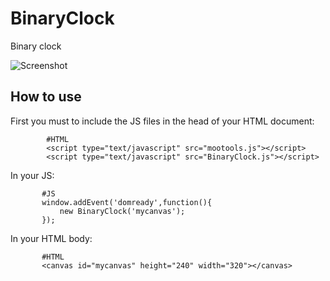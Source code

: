 BinaryClock
======================

Binary clock

![Screenshot]()

How to use
----------

First you must to include the JS files in the head of your HTML document:

            #HTML
            <script type="text/javascript" src="mootools.js"></script>
            <script type="text/javascript" src="BinaryClock.js"></script>

In your JS:
          
           #JS
           window.addEvent('domready',function(){
               new BinaryClock('mycanvas'); 
           });  

In your HTML body:

           #HTML
           <canvas id="mycanvas" height="240" width="320"></canvas>
